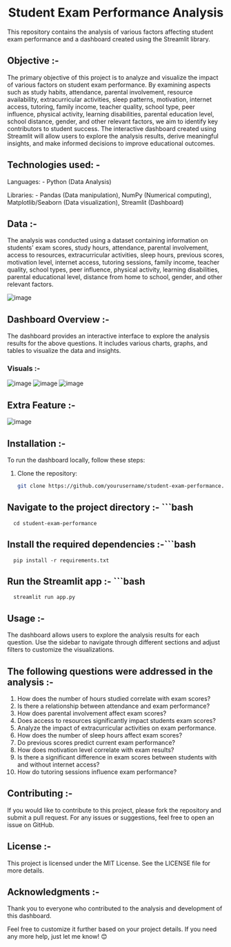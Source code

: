 <h1 align = "center" >Student Exam Performance Analysis</h1>

This repository contains the analysis of various factors affecting student exam performance and a dashboard created using the Streamlit library.

## Objective :-
The primary objective of this project is to analyze and visualize the impact of various factors on student exam performance. By examining aspects such as study habits, attendance, parental involvement, resource availability, extracurricular activities, sleep patterns, motivation, internet access, tutoring, family income, teacher quality, school type, peer influence, physical activity, learning disabilities, parental education level, school distance, gender, and other relevant factors, we aim to identify key contributors to student success. The interactive dashboard created using Streamlit will allow users to explore the analysis results, derive meaningful insights, and make informed decisions to improve educational outcomes.

## Technologies used: -
Languages: -
Python (Data Analysis)

Libraries: -
Pandas (Data manipulation), NumPy (Numerical computing), Matplotlib/Seaborn (Data visualization), Streamlit (Dashboard)

## Data :-
The analysis was conducted using a dataset containing information on students' exam scores, study hours, attendance, parental involvement, access to resources, extracurricular activities, sleep hours, previous scores, motivation level, internet access, tutoring sessions, family income, teacher quality, school types, peer influence, physical activity, learning disabilities, parental educational level, distance from home to school, gender, and other relevant factors.

![image](https://github.com/user-attachments/assets/a51b58c6-d6c1-4e4f-b650-31a61fe44905)


## Dashboard Overview :-

The dashboard provides an interactive interface to explore the analysis results for the above questions. It includes various charts, graphs, and tables to visualize the data and insights.

### Visuals :-
![image](https://github.com/user-attachments/assets/6a36f56b-2e6d-405c-983d-07f579e239ba)
![image](https://github.com/user-attachments/assets/78dcf0a4-4010-4a83-a5b3-d13a0d76cac2)
![image](https://github.com/user-attachments/assets/07f7c96f-7d88-441f-a794-0143266e615c)

## Extra Feature :-
![image](https://github.com/user-attachments/assets/4813e10b-f16c-4e7a-a89d-24048e48956c)

## Installation :-

To run the dashboard locally, follow these steps:

1. Clone the repository:
   ```bash
   git clone https://github.com/yourusername/student-exam-performance.git

## Navigate to the project directory :- ```bash
      cd student-exam-performance

## Install the required dependencies :-```bash
      pip install -r requirements.txt

## Run the Streamlit app :- ```bash
      streamlit run app.py

## Usage :-
The dashboard allows users to explore the analysis results for each question. Use the sidebar to navigate through different sections and adjust filters to customize the visualizations.

## The following questions were addressed in the analysis :-

1. How does the number of hours studied correlate with exam scores?
2. Is there a relationship between attendance and exam performance?
3. How does parental involvement affect exam scores?
4. Does access to resources significantly impact students exam scores?
5. Analyze the impact of extracurricular activities on exam performance.
6. How does the number of sleep hours affect exam scores?
7. Do previous scores predict current exam performance?
8. How does motivation level correlate with exam results?
9. Is there a significant difference in exam scores between students with and without internet access?
10. How do tutoring sessions influence exam performance?

## Contributing :-
If you would like to contribute to this project, please fork the repository and submit a pull request. For any issues or suggestions, feel free to open an issue on GitHub.

## License :-
This project is licensed under the MIT License. See the LICENSE file for more details.

## Acknowledgments :-
Thank you to everyone who contributed to the analysis and development of this dashboard.

Feel free to customize it further based on your project details. If you need any more help, just let me know! 😊
